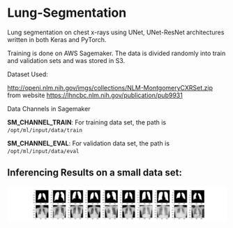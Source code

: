 # Lung-Segmentation
Lung segmentation on chest x-rays using UNet, UNet-ResNet architectures written in both Keras and PyTorch.

Training is done on AWS Sagemaker. The data is divided randomly into train and validation sets and was stored in S3. 

Dataset Used:

http://openi.nlm.nih.gov/imgs/collections/NLM-MontgomeryCXRSet.zip from website https://lhncbc.nlm.nih.gov/publication/pub9931

Data Channels in Sagemaker

<b>SM_CHANNEL_TRAIN</b>: For training data set, the path is `/opt/ml/input/data/train`

<b>SM_CHANNEL_EVAL</b>: For validation data set, the path is `/opt/ml/input/data/eval`


## Inferencing Results on a small data set:
![](predictions.png)
